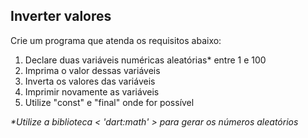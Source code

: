 ## Inverter valores

Crie um programa que atenda os requisitos abaixo:

1. Declare duas variáveis numéricas aleatórias* entre 1 e 100
2. Imprima o valor dessas variáveis
3. Inverta os valores das variáveis
4. Imprimir novamente as variáveis
5. Utilize "const" e "final" onde for possível

_*Utilize a biblioteca < 'dart:math' > para gerar os números aleatórios_